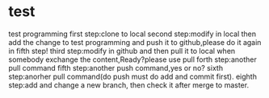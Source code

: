 # test
test programming
first step:clone to local
second step:modify in local then add the change to test programming and push it to github,please do it again in fifth step!
third step:modify in github and then pull it to local when somebody exchange the content,Ready?please use pull
forth step:another pull command
fifth step:another push command,yes or no?
sixth step:anorher pull command(do push must do add and commit first).
eighth step:add and change a new branch, then check it after merge to master.
